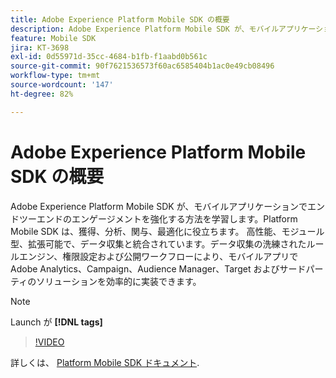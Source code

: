 ```yaml
---
title: Adobe Experience Platform Mobile SDK の概要
description: Adobe Experience Platform Mobile SDK が、モバイルアプリケーションでエンドツーエンドのエンゲージメントを強化する方法を学習します。Platform Mobile SDK は、獲得、分析、関与、最適化に役立ちます。 高性能、モジュール型、拡張可能で、データ収集と統合されています。データ収集の洗練されたルールエンジン、権限設定および公開ワークフローにより、モバイルアプリで Adobe Analytics、Campaign、Audience Manager、Target およびサードパーティのソリューションを効率的に実装できます。
feature: Mobile SDK
jira: KT-3698
exl-id: 0d55971d-35cc-4684-b1fb-f1aabd0b561c
source-git-commit: 90f7621536573f60ac6585404b1ac0e49cb08496
workflow-type: tm+mt
source-wordcount: '147'
ht-degree: 82%

---
```


# Adobe Experience Platform Mobile SDK の概要

Adobe Experience Platform Mobile SDK が、モバイルアプリケーションでエンドツーエンドのエンゲージメントを強化する方法を学習します。Platform Mobile SDK は、獲得、分析、関与、最適化に役立ちます。 高性能、モジュール型、拡張可能で、データ収集と統合されています。データ収集の洗練されたルールエンジン、権限設定および公開ワークフローにより、モバイルアプリで Adobe Analytics、Campaign、Audience Manager、Target およびサードパーティのソリューションを効率的に実装できます。

>[!NOTE]
>
> Launch が **[!DNL tags]**

>[!VIDEO](https://video.tv.adobe.com/v/28948?quality=12&learn=on)

詳しくは、 [Platform Mobile SDK ドキュメント](https://developer.adobe.com/client-sdks/documentation/).
